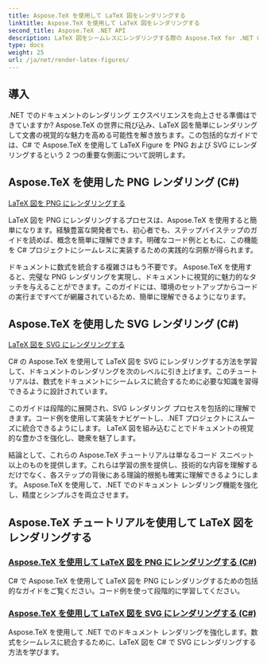 ```yaml
---
title: Aspose.TeX を使用して LaTeX 図をレンダリングする
linktitle: Aspose.TeX を使用して LaTeX 図をレンダリングする
second_title: Aspose.TeX .NET API
description: LaTeX 図をシームレスにレンダリングする際の Aspose.TeX for .NET の威力を実感してください。 C# での PNG および SVG レンダリングに関するステップバイステップのガイド、コード例など。
type: docs
weight: 25
url: /ja/net/render-latex-figures/
---
```

## 導入

.NET でのドキュメントのレンダリング エクスペリエンスを向上させる準備はできていますか? Aspose.TeX の世界に飛び込み、LaTeX 図を簡単にレンダリングして文書の視覚的な魅力を高める可能性を解き放ちます。この包括的なガイドでは、C# で Aspose.TeX を使用して LaTeX Figure を PNG および SVG にレンダリングするという 2 つの重要な側面について説明します。

## Aspose.TeX を使用した PNG レンダリング (C#)

[LaTeX 図を PNG にレンダリングする](./png-latex-figure-renderer-csharp/)

LaTeX 図を PNG にレンダリングするプロセスは、Aspose.TeX を使用すると簡単になります。経験豊富な開発者でも、初心者でも、ステップバイステップのガイドを読めば、概念を簡単に理解できます。明確なコード例とともに、この機能を C# プロジェクトにシームレスに実装するための実践的な洞察が得られます。

ドキュメントに数式を統合する複雑さはもう不要です。 Aspose.TeX を使用すると、完璧な PNG レンダリングを実現し、ドキュメントに視覚的に魅力的なタッチを与えることができます。このガイドには、環境のセットアップからコードの実行まですべてが網羅されているため、簡単に理解できるようになります。

## Aspose.TeX を使用した SVG レンダリング (C#)

[LaTeX 図を SVG にレンダリングする](./svg-latex-figure-renderer-csharp/)

C# の Aspose.TeX を使用して LaTeX 図を SVG にレンダリングする方法を学習して、ドキュメントのレンダリングを次のレベルに引き上げます。このチュートリアルは、数式をドキュメントにシームレスに統合するために必要な知識を習得できるように設計されています。

このガイドは段階的に展開され、SVG レンダリング プロセスを包括的に理解できます。コード例を使用して実装をナビゲートし、.NET プロジェクトにスムーズに統合できるようにします。 LaTeX 図を組み込むことでドキュメントの視覚的な豊かさを強化し、聴衆を魅了します。

結論として、これらの Aspose.TeX チュートリアルは単なるコード スニペット以上のものを提供します。これらは学習の旅を提供し、技術的な内容を理解するだけでなく、各ステップの背後にある理論的根拠も確実に理解できるようにします。 Aspose.TeX を使用して、.NET でのドキュメント レンダリング機能を強化し、精度とシンプルさを両立させます。
## Aspose.TeX チュートリアルを使用して LaTeX 図をレンダリングする
### [Aspose.TeX を使用して LaTeX 図を PNG にレンダリングする (C#)](./png-latex-figure-renderer-csharp/)
C# で Aspose.TeX を使用して LaTeX 図を PNG にレンダリングするための包括的なガイドをご覧ください。コード例を使って段階的に学習してください。
### [Aspose.TeX を使用して LaTeX 図を SVG にレンダリングする (C#)](./svg-latex-figure-renderer-csharp/)
Aspose.TeX を使用して .NET でのドキュメント レンダリングを強化します。数式をシームレスに統合するために、LaTeX 図を C# で SVG にレンダリングする方法を学びます。